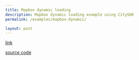 ```yaml
---
title: Mapbox dynamic loading
description: Mapbox dynamic loading example using CitySDK
permalink: /examples/mapbox-dynamic/

layout: post
---
```


[link](https://uscensusbureau.github.io/citysdk/examples/mapbox/with-mapbox-gl_geocoding_hover/index.html)

[source code](https://github.com/loganpowell/census-js-examples/blob/master/mapbox/with-mapbox-gl_geocoding_hover/src/index.js)
